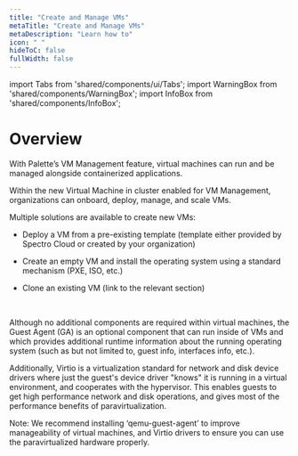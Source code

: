 ```yaml
---
title: "Create and Manage VMs"
metaTitle: "Create and Manage VMs"
metaDescription: "Learn how to"
icon: " "
hideToC: false
fullWidth: false
---
```


import Tabs from 'shared/components/ui/Tabs';
import WarningBox from 'shared/components/WarningBox';
import InfoBox from 'shared/components/InfoBox';


# Overview

With Palette’s VM Management feature, virtual machines can run and be managed alongside containerized applications.

Within the new Virtual Machine in cluster enabled for VM Management, organizations can onboard, deploy, manage, and scale VMs.

Multiple solutions are available to create new VMs:


- Deploy a VM from a pre-existing template (template either provided by Spectro Cloud or created by your organization)


- Create an empty VM and install the operating system using a standard mechanism (PXE, ISO, etc.)


- Clone an existing VM (link to the relevant section)

<br />

Although no additional components are required within virtual machines, the Guest Agent (GA) is an optional component that can run inside of VMs and which provides additional runtime information about the running operating system (such as but not limited to, guest info, interfaces info, etc.).

Additionally, Virtio is a virtualization standard for network and disk device drivers where just the guest's device driver "knows" it is running in a virtual environment, and cooperates with the hypervisor. This enables guests to get high performance network and disk operations, and gives most of the performance benefits of paravirtualization.

Note: We recommend installing ‘qemu-guest-agent’ to improve manageability of virtual machines, and Virtio drivers to ensure you can use the paravirtualized hardware properly.







